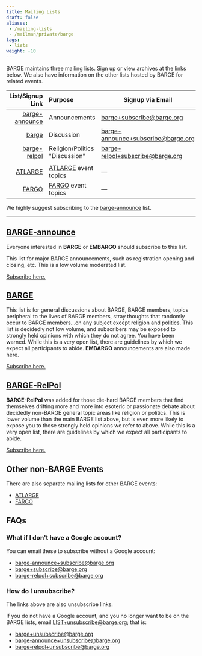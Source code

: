 ```yaml
---
title: Mailing Lists
draft: false
aliases:
 - /mailing-lists
 - /mailman/private/barge
tags:
 - lists
weight: -10
---
```


BARGE maintains three mailing lists.  Sign up or view archives at the links
below.  <!--more--> We also have information on the other lists hosted by BARGE
for related events.

|                                                         List/Signup Link | Purpose                                           | Signup via Email                                                                  |
|-------------------------------------------------------------------------:|:--------------------------------------------------|-----------------------------------------------------------------------------------|
| [barge-announce](https://groups.google.com/a/barge.org/g/barge-announce) | Announcements                                     | [barge+subscribe@barge.org](mailto:barge%2bsubscribe@barge.org)                   |
|                   [barge](https://groups.google.com/a/barge.org/g/barge) | Discussion                                        | [barge-announce+subscribe@barge.org](mailto:barge-announce%2bsubscribe@barge.org) |
|     [barge-relpol](https://groups.google.com/a/barge.org/g/barge-relpol) | Religion/Politics "Discussion"                    | [barge-relpol+subscribe@barge.org](mailto:barge-relpol%2bsubscribe@barge.org)     |
|                                                                          |                                                   |                                                                                   |
|               [ATLARGE](https://groups.google.com/a/barge.org/g/atlarge) | [ATLARGE](https://atlargepoker.com/) event topics | &mdash;                                                                           |
|                   [FARGO](https://groups.google.com/a/barge.org/g/fargo) | [FARGO](http://fargopoker.org/) event topics      | &mdash;                                                                           |


We highly suggest subscribing to the
[barge-announce](https://groups.google.com/a/barge.org/g/barge-announce) list.

-----

## [BARGE-announce](https://groups.google.com/a/barge.org/g/barge-announce)

Everyone interested in **BARGE** or **EMBARGO** should subscribe to this list.

This list for major BARGE announcements, such as registration opening and
closing, etc. This is a low volume moderated list.

[Subscribe here.](https://groups.google.com/a/barge.org/g/barge-announce)

## [BARGE](https://groups.google.com/a/barge.org/g/barge)

This list is for general discussions about BARGE, BARGE members,
topics peripheral to the lives of BARGE members, stray thoughts that randomly
occur to BARGE members...on any subject except religion and politics.
This list is decidedly not low volume, and subscribers may be exposed
to strongly held opinions with which they do not agree. You have been
warned. While this is a very open list, there are guidelines by which we expect
all participants to abide.  **EMBARGO** announcements are also made here.

[Subscribe here.](https://groups.google.com/a/barge.org/g/barge)

## [BARGE-RelPol](https://groups.google.com/a/barge.org/g/barge-relpol)

**BARGE-RelPol** was added for those die-hard BARGE members that find
themselves drifting more and more into esoteric or passionate debate about
decidedly non-BARGE general topic areas like religion or politics. This is
lower volume than the main BARGE list above, but is even more likely to expose
you to those strongly held opinions we refer to above.  While this is a very
open list, there are guidelines by which we expect all participants to abide.

[Subscribe here.](https://groups.google.com/a/barge.org/g/barge-relpol)

## Other non-BARGE Events

There are also separate mailing lists for other BARGE events:

- [ATLARGE](https://groups.google.com/a/barge.org/g/atlarge)
- [FARGO](https://groups.google.com/a/barge.org/g/fargo)

## FAQs

### What if I don't have a Google account?

You can email these to subscribe without a Google account:
* [barge-announce+subscribe@barge.org](mailto:barge-announce%2bsubscribe@barge.org)
* [barge+subscribe@barge.org](mailto:barge%2bsubscribe@barge.org)
* [barge-relpol+subscribe@barge.org](mailto:barge-relpol%2bsubscribe@barge.org)


### How do I unsubscribe?

The links above are also unsubscribe links.

If you do not have a Google account, and you no longer want to be on the BARGE
lists, email LIST+unsubscribe@barge.org; that is:

* [barge+unsubscribe@barge.org](mailto:barge%2bunsubscribe@barge.org)
* [barge-announce+unsubscribe@barge.org](mailto:barge-announce%2bunsubscribe@barge.org)
* [barge-relpol+unsubscribe@barge.org](mailto:barge-relpol%2bunsubscribe@barge.org)

